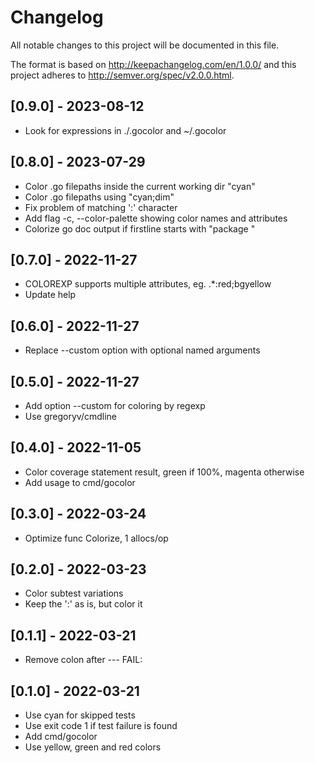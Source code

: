 # Changelog
All notable changes to this project will be documented in this file.

The format is based on http://keepachangelog.com/en/1.0.0/
and this project adheres to http://semver.org/spec/v2.0.0.html.

## [0.9.0] - 2023-08-12

- Look for expressions in ./.gocolor and ~/.gocolor

## [0.8.0] - 2023-07-29

- Color .go filepaths inside the current working dir "cyan"
- Color .go filepaths using "cyan;dim"
- Fix problem of matching ':' character
- Add flag -c, --color-palette showing color names and attributes
- Colorize go doc output if firstline starts with "package "

## [0.7.0] - 2022-11-27

- COLOREXP supports multiple attributes, eg. .*:red;bgyellow
- Update help

## [0.6.0] - 2022-11-27

- Replace --custom option with optional named arguments

## [0.5.0] - 2022-11-27

- Add option --custom for coloring by regexp
- Use gregoryv/cmdline

## [0.4.0] - 2022-11-05

- Color coverage statement result, green if 100%, magenta otherwise
- Add usage to cmd/gocolor

## [0.3.0] - 2022-03-24

- Optimize func Colorize, 1 allocs/op

## [0.2.0] - 2022-03-23

- Color subtest variations
- Keep the ':' as is, but color it

## [0.1.1] - 2022-03-21

- Remove colon after --- FAIL:

## [0.1.0] - 2022-03-21

- Use cyan for skipped tests
- Use exit code 1 if test failure is found
- Add cmd/gocolor
- Use yellow, green and red colors
